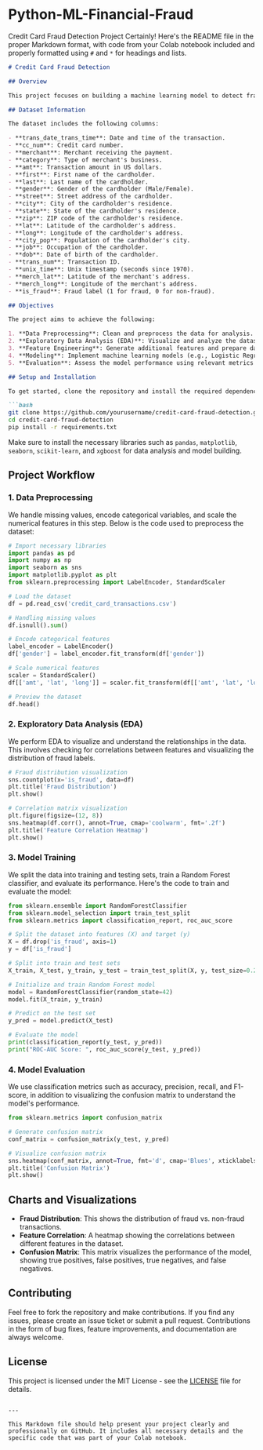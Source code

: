 # Python-ML-Financial-Fraud
Credit Card Fraud Detection Project
Certainly! Here's the README file in the proper Markdown format, with code from your Colab notebook included and properly formatted using `#` and `*` for headings and lists.

```markdown
# Credit Card Fraud Detection

## Overview

This project focuses on building a machine learning model to detect fraudulent credit card transactions. The dataset contains transactional data from a variety of credit card activities, including whether the transaction is marked as fraudulent or not. The goal is to analyze this dataset, process the features, and develop a model capable of classifying transactions as fraudulent (1) or non-fraudulent (0).

## Dataset Information

The dataset includes the following columns:

- **trans_date_trans_time**: Date and time of the transaction.
- **cc_num**: Credit card number.
- **merchant**: Merchant receiving the payment.
- **category**: Type of merchant's business.
- **amt**: Transaction amount in US dollars.
- **first**: First name of the cardholder.
- **last**: Last name of the cardholder.
- **gender**: Gender of the cardholder (Male/Female).
- **street**: Street address of the cardholder.
- **city**: City of the cardholder's residence.
- **state**: State of the cardholder's residence.
- **zip**: ZIP code of the cardholder's residence.
- **lat**: Latitude of the cardholder's address.
- **long**: Longitude of the cardholder's address.
- **city_pop**: Population of the cardholder's city.
- **job**: Occupation of the cardholder.
- **dob**: Date of birth of the cardholder.
- **trans_num**: Transaction ID.
- **unix_time**: Unix timestamp (seconds since 1970).
- **merch_lat**: Latitude of the merchant's address.
- **merch_long**: Longitude of the merchant's address.
- **is_fraud**: Fraud label (1 for fraud, 0 for non-fraud).

## Objectives

The project aims to achieve the following:

1. **Data Preprocessing**: Clean and preprocess the data for analysis.
2. **Exploratory Data Analysis (EDA)**: Visualize and analyze the dataset to understand key patterns, correlations, and the distribution of fraud.
3. **Feature Engineering**: Generate additional features and prepare data for modeling.
4. **Modeling**: Implement machine learning models (e.g., Logistic Regression, Decision Trees, Random Forests, etc.) to predict fraudulence.
5. **Evaluation**: Assess the model performance using relevant metrics such as accuracy, precision, recall, F1 score, and ROC-AUC.

## Setup and Installation

To get started, clone the repository and install the required dependencies:

```bash
git clone https://github.com/yourusername/credit-card-fraud-detection.git
cd credit-card-fraud-detection
pip install -r requirements.txt
```

Make sure to install the necessary libraries such as `pandas`, `matplotlib`, `seaborn`, `scikit-learn`, and `xgboost` for data analysis and model building.

## Project Workflow

### 1. Data Preprocessing

We handle missing values, encode categorical variables, and scale the numerical features in this step. Below is the code used to preprocess the dataset:

```python
# Import necessary libraries
import pandas as pd
import numpy as np
import seaborn as sns
import matplotlib.pyplot as plt
from sklearn.preprocessing import LabelEncoder, StandardScaler

# Load the dataset
df = pd.read_csv('credit_card_transactions.csv')

# Handling missing values
df.isnull().sum()

# Encode categorical features
label_encoder = LabelEncoder()
df['gender'] = label_encoder.fit_transform(df['gender'])

# Scale numerical features
scaler = StandardScaler()
df[['amt', 'lat', 'long']] = scaler.fit_transform(df[['amt', 'lat', 'long']])

# Preview the dataset
df.head()
```

### 2. Exploratory Data Analysis (EDA)

We perform EDA to visualize and understand the relationships in the data. This involves checking for correlations between features and visualizing the distribution of fraud labels.

```python
# Fraud distribution visualization
sns.countplot(x='is_fraud', data=df)
plt.title('Fraud Distribution')
plt.show()

# Correlation matrix visualization
plt.figure(figsize=(12, 8))
sns.heatmap(df.corr(), annot=True, cmap='coolwarm', fmt='.2f')
plt.title('Feature Correlation Heatmap')
plt.show()
```

### 3. Model Training

We split the data into training and testing sets, train a Random Forest classifier, and evaluate its performance. Here's the code to train and evaluate the model:

```python
from sklearn.ensemble import RandomForestClassifier
from sklearn.model_selection import train_test_split
from sklearn.metrics import classification_report, roc_auc_score

# Split the dataset into features (X) and target (y)
X = df.drop('is_fraud', axis=1)
y = df['is_fraud']

# Split into train and test sets
X_train, X_test, y_train, y_test = train_test_split(X, y, test_size=0.2, random_state=42)

# Initialize and train Random Forest model
model = RandomForestClassifier(random_state=42)
model.fit(X_train, y_train)

# Predict on the test set
y_pred = model.predict(X_test)

# Evaluate the model
print(classification_report(y_test, y_pred))
print("ROC-AUC Score: ", roc_auc_score(y_test, y_pred))
```

### 4. Model Evaluation

We use classification metrics such as accuracy, precision, recall, and F1-score, in addition to visualizing the confusion matrix to understand the model's performance.

```python
from sklearn.metrics import confusion_matrix

# Generate confusion matrix
conf_matrix = confusion_matrix(y_test, y_pred)

# Visualize confusion matrix
sns.heatmap(conf_matrix, annot=True, fmt='d', cmap='Blues', xticklabels=['Non-Fraud', 'Fraud'], yticklabels=['Non-Fraud', 'Fraud'])
plt.title('Confusion Matrix')
plt.show()
```

## Charts and Visualizations

- **Fraud Distribution**: This shows the distribution of fraud vs. non-fraud transactions.
- **Feature Correlation**: A heatmap showing the correlations between different features in the dataset.
- **Confusion Matrix**: This matrix visualizes the performance of the model, showing true positives, false positives, true negatives, and false negatives.

## Contributing

Feel free to fork the repository and make contributions. If you find any issues, please create an issue ticket or submit a pull request. Contributions in the form of bug fixes, feature improvements, and documentation are always welcome.

## License

This project is licensed under the MIT License - see the [LICENSE](LICENSE) file for details.
```

---

This Markdown file should help present your project clearly and professionally on GitHub. It includes all necessary details and the specific code that was part of your Colab notebook.
